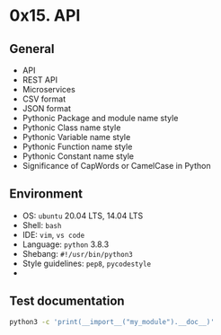 # 0x15. API

## General

* API
* REST API
* Microservices
* CSV format
* JSON format
* Pythonic Package and module name style
* Pythonic Class name style
* Pythonic Variable name style
* Pythonic Function name style
* Pythonic Constant name style
* Significance of CapWords or CamelCase in Python

## Environment

* OS: ``ubuntu`` 20.04 LTS, 14.04 LTS
* Shell: ``bash``
* IDE: ``vim``, ``vs code``
* Language: ``python`` 3.8.3
* Shebang: ``#!/usr/bin/python3``
* Style guidelines: ``pep8``, ``pycodestyle``
*

## Test documentation

```bash
python3 -c 'print(__import__("my_module").__doc__)'
```



